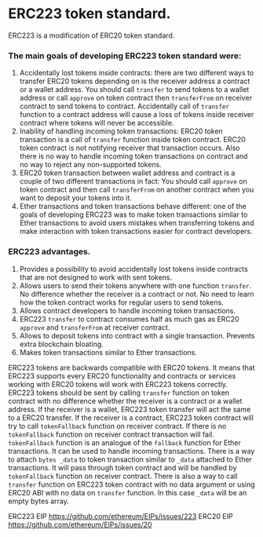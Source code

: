 # ERC223 token standard.

ERC223 is a modification of ERC20 token standard.

### The main goals of developing ERC223 token standard were:
  1. Accidentally lost tokens inside contracts: there are two different ways to transfer ERC20 tokens depending on is the receiver address a contract or a wallet address. You should call `transfer` to send tokens to a wallet address or call `approve` on token contract then `transferFrom` on receiver contract to send tokens to contract. Accidentally call of `transfer` function to a contract address will cause a loss of tokens inside receiver contract where tokens will never be accessible.
  2. Inability of handling incoming token transactions: ERC20 token transaction is a call of `transfer` function inside token contract. ERC20 token contract is not notifying receiver that transaction occurs. Also there is no way to handle incoming token transactions on contract and no way to reject any non-supported tokens.
  3. ERC20 token transaction between wallet address and contract is a couple of two different transactions in fact: You should call `approve` on token contract and then call `transferFrom` on another contract when you want to deposit your tokens into it.
  4. Ether transactions and token transactions behave different: one of the goals of developing ERC223 was to make token transactions similar to Ether transactions to avoid users mistakes when transferring tokens and make interaction with token transactions easier for contract developers.

### ERC223 advantages.
  1. Provides a possibility to avoid accidentally lost tokens inside contracts that are not designed to work with sent tokens.
  2. Allows users to send their tokens anywhere with one function `transfer`. No difference whether the receiver is a contract or not. No need to learn how the token contract works for regular users to send tokens.
  3. Allows contract developers to handle incoming token transactions.
  4. ERC223 `transfer` to contract consumes half as much gas as ERC20 `approve` and `transferFrom` at receiver contract.
  5. Allows to deposit tokens into contract with a single transaction. Prevents extra blockchain bloating.
  6. Makes token transactions similar to Ether transactions.

  ERC223 tokens are backwards compatible with ERC20 tokens. It means that ERC223 supports every ERC20 functionality and contracts or services working with ERC20 tokens will work with ERC223 tokens correctly.
ERC223 tokens should be sent by calling `transfer` function on token contract with no difference whether the receiver is a contract or a wallet address. If the receiver is a wallet, ERC223 token transfer will act the same to a ERC20 transfer. If the receiver is a contract, ERC223 token contract will try to call `tokenFallback` function on receiver contract. If there is no `tokenFallback` function on receiver contract transaction will fail. `tokenFallback` function is an analogue of the `fallback` function for Ether transactions. It can be used to handle incoming transactions. There is a way to attach `bytes _data` to token transaction similar to `_data` attached to Ether transactions. It will pass through token contract and will be handled by `tokenFallback` function on receiver contract. There is also a way to call `transfer` function on ERC223 token contract with no data argument or using ERC20 ABI with no data on `transfer` function. In this case `_data` will be an empty bytes array.

ERC223 EIP https://github.com/ethereum/EIPs/issues/223
ERC20 EIP https://github.com/ethereum/EIPs/issues/20
